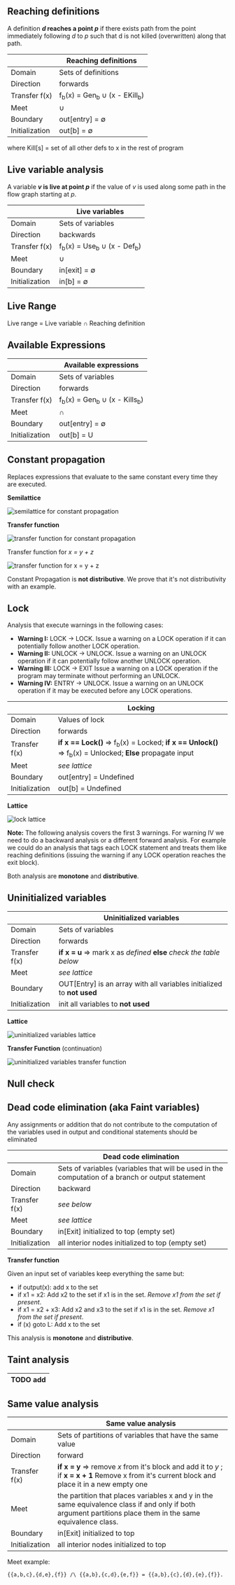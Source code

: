## Reaching definitions

A definition **_d_ reaches a point _p_** if there exists path from the point immediately following _d_ to _p_ such that d is not killed (overwritten) along that path.

|                 | Reaching definitions                                             |
| --------------- | ---------------------------------------------------------------- |
| Domain          | Sets of definitions                                              |
| Direction       | forwards                                                         |
| Transfer f(x)   | f<sub>b</sub>(x) = Gen<sub>b</sub> ∪ (x - EKill<sub>b</sub>)     |
| Meet            | ∪                                                                |
| Boundary        | out[entry] = ∅                                                   |
| Initialization  | out[b] = ∅                                                       |

where Kill[s] = set of all other defs to x in the rest of program

## Live variable analysis

A variable **_v_ is live at point _p_** if the value of _v_ is used along some path in the flow graph starting at _p_.

|                 | Live variables                                                   |
| --------------- | ---------------------------------------------------------------- |
| Domain          | Sets of variables                                                |
| Direction       | backwards                                                        |
| Transfer f(x)   | f<sub>b</sub>(x) = Use<sub>b</sub> ∪ (x - Def<sub>b</sub>)       |
| Meet            | ∪                                                                |
| Boundary        | in[exit] = ∅                                                     |
| Initialization  | in[b] = ∅                                                        |


## Live Range

Live range = Live variable ∩ Reaching definition

## Available Expressions

|                 | Available expressions                                            |
| --------------- | ---------------------------------------------------------------- |
| Domain          | Sets of variables                                                |
| Direction       | forwards                                                         |
| Transfer f(x)   | f<sub>b</sub>(x) = Gen<sub>b</sub> ∪ (x - Kills<sub>b</sub>)     |
| Meet            | ∩                                                                |
| Boundary        | out[entry] = ∅                                                   |
| Initialization  | out[b] = U                                                       |

## Constant propagation

Replaces expressions that evaluate to the same constant every time they are executed.

**Semilattice**

![semilattice for constant propagation](/images/semilatticeCP.png)

**Transfer function**

![transfer function for constant propagation](/images/transferFunctionCP.png)

Transfer function for _x = y + z_

![transfer function for x = y + z](/images/transferFunctionForX=Y+Z.png)

Constant Propagation is **not distributive**. We prove that it's not distributivity with an example.

## Lock

Analysis that execute warnings in the following cases:
* **Warning I:** LOCK → LOCK. Issue a warning on a LOCK operation if it can potentially follow another LOCK operation.
* **Warning II:** UNLOCK → UNLOCK. Issue a warning on an UNLOCK operation if it can potentially follow another UNLOCK operation.
* **Warning III:** LOCK → EXIT Issue a warning on a LOCK operation if the program may terminate without performing an UNLOCK.
* **Warning IV:** ENTRY → UNLOCK. Issue a warning on an UNLOCK operation if it may be executed before any LOCK operations.

|                 | Locking                                                          |
| --------------- | ---------------------------------------------------------------- |
| Domain          | Values of lock                                                   |
| Direction       | forwards                                                         |
| Transfer f(x)   | **if x == Lock()** ⇒ f<sub>b</sub>(x) = Locked; **if x == Unlock()** ⇒ f<sub>b</sub>(x) = Unlocked; **Else** propagate input      |
| Meet            | _see lattice_                                                    |
| Boundary        | out[entry] = Undefined                                           |
| Initialization  | out[b] = Undefined                                               |

**Lattice**

![lock lattice](/images/lockLattice.png)

**Note:** The following analysis covers the first 3 warnings. For warning IV we need to do a backward analysis or a different forward analysis. For example we could do an analysis that tags each LOCK statement and treats them like reaching definitions (issuing the warning if any LOCK operation reaches the exit block).

Both analysis are **monotone** and **distributive**.

##  Uninitialized variables

|                 | Uninitialized variables                                          |
| --------------- | ---------------------------------------------------------------- |
| Domain          | Sets of variables                                                |
| Direction       | forwards                                                         |
| Transfer f(x)   | **if x = u** ⇒ mark x as _defined_ **else** _check the table below_ |
| Meet            | _see lattice_                                                    |
| Boundary        | OUT[Entry] is an array with all variables initialized to **not used**|                                  
| Initialization  | init all variables to **not used**                               |

**Lattice**

![uninitialized variables lattice](/images/UninitializedVariablesLattice.png)

**Transfer Function** (continuation)

![uninitialized variables transfer function](/images/UninitializedVariablesTF.png)

## Null check

## Dead code elimination (aka Faint variables)

Any assignments or addition that do not contribute to the computation of the variables used in output and conditional statements should be eliminated

|                 | Dead code elimination                                            |
| --------------- | ---------------------------------------------------------------- |
| Domain          | Sets of variables (variables that will be used in the computation of a branch or output statement |
| Direction       | backward                                                         |
| Transfer f(x)   | _see below_                                                      |
| Meet            | _see lattice_                                                    |
| Boundary        | in[Exit] initialized to top (empty set)                          |                                  
| Initialization  | all interior nodes initialized to top (empty set)                |

**Transfer function**

Given an input set of variables keep everything the same but:
* if output(x): add x to the set
* if x1 = x2: Add x2 to the set if x1 is in the set. _Remove x1 from the set if present_.
* if x1 = x2 + x3: Add x2 and x3 to the set if x1 is in the set.  _Remove x1 from the set if present_.
* if (x) goto L: Add x to the set

This analysis is **monotone** and **distributive**.

## Taint analysis

| TODO add                                            |
| ---------------------------------------------------------------- |

## Same value analysis

|                 | Same value analysis                                              |
| --------------- | ---------------------------------------------------------------- |
| Domain          | Sets of partitions of variables that have the same value         |
| Direction       | forward                                                          |
| Transfer f(x)   | **if x = y** ⇒ remove _x_ from it's block and add it to _y_ ; if **x = x + 1** Remove x from it's current block and place it in a new empty one     |
| Meet            | the partition that places variables x and y in the same equivalence class if and only if both argument partitions place them in the same equivalence class.                                 |
| Boundary        | in[Exit] initialized to top                                      |                                  
| Initialization  | all interior nodes initialized to top                            |

Meet example:
````
{{a,b,c},{d,e},{f}} /\ {{a,b},{c,d},{e,f}} = {{a,b},{c},{d},{e},{f}}.
````
